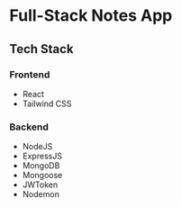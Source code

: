 # Full-Stack Notes App

## Tech Stack
### Frontend
- React
- Tailwind CSS
### Backend
- NodeJS
- ExpressJS
- MongoDB
- Mongoose
- JWToken
- Nodemon
